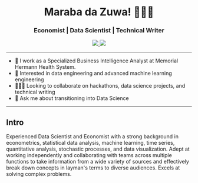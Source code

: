 <h1 align="center"> Maraba da Zuwa! 👋🏾😄 </h1>
<h3 align="center"> Economist | Data Scientist | Technical Writer </h3>

<p align="center">
<a href="https://linkedin.com/in/samboamaza">
  <img src="https://img.shields.io/badge/LinkedIn-blue?style=flat&logo=linkedin&labelColor=gray"/>
</a>        

<a href="https://medium.com/@samboamaza">
  <img src="https://img.shields.io/badge/Medium-black?style=flat&logo=medium&labelColor=black"/>
</a>        
  
---
- 🔭 I work as a Specialized Business Intelligence Analyst at Memorial Hermann Health System.
- 🌱 Interested in data engineering and advanced machine learning engineering
- 🧑‍🤝‍🧑 Looking to collaborate on hackathons, data science projects, and technical writing
- 💬 Ask me about transitioning into Data Science
<!--- - 📫 How to reach [me](https://www.buymeacoffee.com/samboamaza)--->
---
## Intro
Experienced Data Scientist and Economist with a strong background in econometrics, statistical data analysis, machine learning, time series, quantitative analysis, stochastic processes, and data visualization. Adept at working independently and collaborating with teams across multiple functions to take information from a wide variety of sources and effectively break down concepts in layman's terms to diverse audiences. Excels at solving complex problems.

<!---
## Current Projects
- 
--->

  <!---
samboamaza/samboamaza is a ✨ special ✨ repository because its `README.md` (this file) appears on your GitHub profile.
You can click the Preview link to take a look at your changes.
--->
